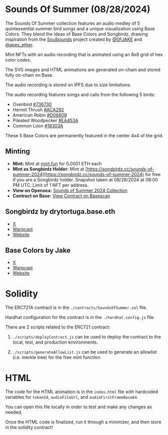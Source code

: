# Sounds Of Summer (08/28/2024)

The Sounds Of Summer collection features an audio medley of 5 quintessential summer bird songs and a unique visualization using Base Colors. They blend the ideas of Base Colors and Songbirdz, drawing inspiration from the [Soulbounds](https://github.com/apexethdev/Soulbounds) project created by [@0FJAKE](https://x.com/0FJAKE) and [@apex_ether](https://x.com/apex_ether).

Mint NFTs with an audio recording that is animated using an 8x8 grid of hex color codes.

The SVG images and HTML animations are generated on-chain and stored fully on-chain on Base.

The audio recording is stored on IPFS due to size limitations.

The audio recording features songs and calls from the following 5 birds:

- Ovenbird [#736730](https://opensea.io/assets/base/0x7bc1c072742d8391817eb4eb2317f98dc72c61db/21325)
- Hermit Thrush [#ACA292](https://opensea.io/assets/base/0x7bc1c072742d8391817eb4eb2317f98dc72c61db/21331)
- American Robin [#D06809](https://opensea.io/assets/base/0x7bc1c072742d8391817eb4eb2317f98dc72c61db/21326)
- Pileated Woodpecker [#EA453A](https://opensea.io/assets/base/0x7bc1c072742d8391817eb4eb2317f98dc72c61db/21323)
- Common Loon [#18303A](https://opensea.io/assets/base/0x7bc1c072742d8391817eb4eb2317f98dc72c61db/21327)

These 5 Base Colors are permanently featured in the center 4x4 of the grid.

## Minting

- **Mint:** Mint at [mint.fun](https://mint.fun/base/0x06F2075d5a9f8Ca18f7FD13b4E18F78304eC2dC7) for 0.0001 ETH each
- **Mint as Songbirdz Holder:** Mint at [https://songbirdz.cc/sounds-of-summer-2024](https://songbirdz.cc/sounds-of-summer-2024) for free if you are a Songbirdz holder. Snapshot taken at 08/28/2024 at 08:00 PM UTC. Limit of 1 NFT per address.
- **View on Opensea:** [Sounds of Summer 2024 Collection](https://opensea.io/collection/sounds-of-summer)
- **Contract on Base:** [View Contract on Basescan](https://basescan.org/address/0x06F2075d5a9f8Ca18f7FD13b4E18F78304eC2dC7)

## Songbirdz by drytortuga.base.eth
- [X](https://x.com/dry_tortuga) 
- [Warpcast](https://warpcast.com/dry-tortuga)
- [Website](https://songbirdz.cc)

## Base Colors by  Jake
- [X](https://x.com/@0FJAKE)
- [Warpcast](https://warpcast.com/jake)
- [Website](https://www.basecolors.com)

# Solidity

The ERC721A contract is in the `./contracts/SoundsOfSummer.sol` file.

Hardhat configuration for the contract is in the `./hardhat.config.js` file.

There are 2 scripts related to the ERC721 contract:

1. `./scripts/deployContract.js` can be used to deploy the contract to the local, test, and production environments.

2. `./scripts/generateAllowList.js` can be used to generate an allowlist (i.e. merkle tree) for the free mint function.

# HTML

The code for the HTML animation is in the `index.html` file with hardcoded variables for `tokenId`, `audioFileUrl`, and `audioFirstFrameBase64`.

You can open this file locally in order to test and make any changes as needed.

Once the HTML code is finalized, run it through a minimizer, and then store in the solidity contract!